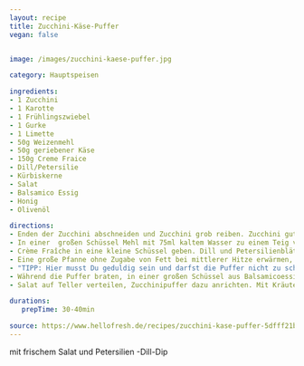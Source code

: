 ```yaml
---
layout: recipe
title: Zucchini-Käse-Puffer
vegan: false


image: /images/zucchini-kaese-puffer.jpg

category: Hauptspeisen

ingredients:
- 1 Zucchini
- 1 Karotte
- 1 Frühlingszwiebel
- 1 Gurke
- 1 Limette
- 50g Weizenmehl
- 50g geriebener Käse
- 150g Creme Fraice
- Dill/Petersilie
- Kürbiskerne
- Salat
- Balsamico Essig
- Honig
- Olivenöl

directions:
- Enden der Zucchini abschneiden und Zucchini grob reiben. Zucchini gut ausdrücken, am besten in ein sauberes Küchentuch geben und auswringen. Karotte schälen und ebenfalls grob reiben. Den weißen und grünen Teil der Frühlingszwiebel getrennt voneinander in feine Ringe schneiden. Gurke in dünne Scheiben schneiden. Limette in Spalten schneiden.
- In einer  großen Schüssel Mehl mit 75ml kaltem Wasser zu einem Teig verrühren. Geraspeltes  Gemüse, weiße Frühlingszwiebelringe und geriebenen Käse dazugeben und  gut verrühren. 
- Crème Fraîche in eine kleine Schüssel geben. Dill und Petersilienblätter fein hacken. Beides zur Crème Fraîche geben. Alles gut verrühren und mit Salz und Pfeffer abschmecken.
- Eine große Pfanne ohne Zugabe von Fett bei mittlerer Hitze erwärmen, Kürbiskerne 3 – 4 Min. rösten, dann aus der Pfanne nehmen. In der gleichen Pfanne 2 EL Öl bei mittlerer Hitze erwärmen. Zucchiniteig mit einem Esslöffel portionsweise hineingeben und Puffer von beiden Seiten ca. 3 Min. goldbraun backen.
- "TIPP: Hier musst Du geduldig sein und darfst die Puffer nicht zu schnell wenden."
- Während die Puffer braten, in einer großen Schüssel aus Balsamicoessig, Honig, Olivenöl, Salz und Pfeffer ein Dressing anrühren. Salat, Gurkenscheiben und geröstete Kürbiskerne dazugeben und alles gut mischen.
- Salat auf Teller verteilen, Zucchinipuffer dazu anrichten. Mit Kräuter-Creme-Fraîche und Limettenspalten genießen.

durations:
   prepTime: 30-40min

source: https://www.hellofresh.de/recipes/zucchini-kase-puffer-5dfff21bec719f720241088c
---
```


mit frischem Salat und Petersilien -Dill-Dip
